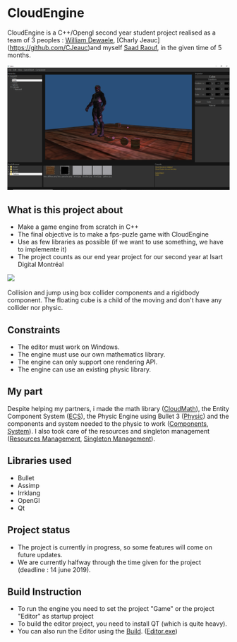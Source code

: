 # CloudEngine

CloudEngine is a C++/Opengl second year student project realised as a team of 3 peoples : [William Dewaele](https://github.com/Wdewaele), [Charly Jeauc] (https://github.com/CJeauc)and myself  [Saad Raouf](https://github.com/Synyproxy), in the given time of 5 months.

![alt text](https://github.com/CJeauc/CloudEngine/blob/master/Screenshots/Editor.PNG)

## What is this project about
- Make a game engine from scratch in C++
- The final objective is to make a fps-puzle game with CloudEngine
- Use as few libraries as possible (if we want to use something, we have to implemente it)
- The project counts as our end year project for our second year at Isart Digital Montréal

![](https://media.giphy.com/media/27II2p7JgqbdA65mSD/giphy.gif)

Collision and jump using box collider components and a rigidbody component. The floating cube is a child of the moving and don't have any collider nor physic.

## Constraints
- The editor must work on Windows.
- The engine must use our own mathematics library.
- The engine can only support one rendering API. 
- The engine can use an existing physic library.

## My part
Despite helping my partners, i made the math library ([CloudMath](https://github.com/CJeauc/CloudEngine/tree/master/CloudEngine/CloudMath)), the Entity Component System ([ECS](https://github.com/CJeauc/CloudEngine/tree/master/CloudEngine/Core/include/Core/ECS)), the Physic Engine using Bullet 3 ([Physic](https://github.com/CJeauc/CloudEngine/tree/master/CloudEngine/Physic)) and the components and system needed to the physic to work ([Components](https://github.com/CJeauc/CloudEngine/tree/master/CloudEngine/Core/include/Core/CoreComponent/Physic), [System](https://github.com/CJeauc/CloudEngine/tree/master/CloudEngine/Core/include/Core/CoreSystem/PhysicSystem.h)). I also took care of the resources and singleton management ([Resources Management](https://github.com/CJeauc/CloudEngine/tree/master/CloudEngine/Core/include/Core/Managers), [Singleton Management](https://github.com/CJeauc/CloudEngine/blob/master/CloudEngine/Core/include/Core/Engine/Cloud.h)).

## Libraries used
- Bullet
- Assimp
- Irrklang
- OpenGl
- Qt

## Project status
- The project is currently in progress, so some features will come on future updates.
- We are currently halfway through the time given for the project (deadline : 14 june 2019).

## Build Instruction
- To run the engine you need to set the project "Game" or the project "Editor" as startup project
- To build the editor project, you need to install QT (which is quite heavy).
- You can also run the Editor using the [Build](https://github.com/CJeauc/CloudEngine/tree/master/BuildCloudEngine). ([Editor.exe](https://github.com/CJeauc/CloudEngine/blob/master/BuildCloudEngine/Build/Release-x64/Editor/Editor.exe))

